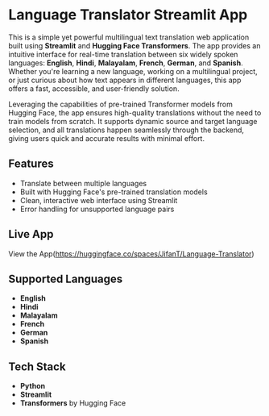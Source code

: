 # Language Translator Streamlit App

This is a simple yet powerful multilingual text translation web application built using **Streamlit** and **Hugging Face Transformers**. The app provides an intuitive interface for real-time translation between six widely spoken languages: **English**, **Hindi**, **Malayalam**, **French**, **German**, and **Spanish**. Whether you're learning a new language, working on a multilingual project, or just curious about how text appears in different languages, this app offers a fast, accessible, and user-friendly solution.

Leveraging the capabilities of pre-trained Transformer models from Hugging Face, the app ensures high-quality translations without the need to train models from scratch. It supports dynamic source and target language selection, and all translations happen seamlessly through the backend, giving users quick and accurate results with minimal effort.

## Features
- Translate between multiple languages
- Built with Hugging Face's pre-trained translation models
- Clean, interactive web interface using Streamlit
- Error handling for unsupported language pairs

## Live App
View the App(https://huggingface.co/spaces/JifanT/Language-Translator)

## Supported Languages
- **English**
- **Hindi**
- **Malayalam**
- **French**
- **German**
- **Spanish**

## Tech Stack
- **Python**
- **Streamlit**
- **Transformers** by Hugging Face
